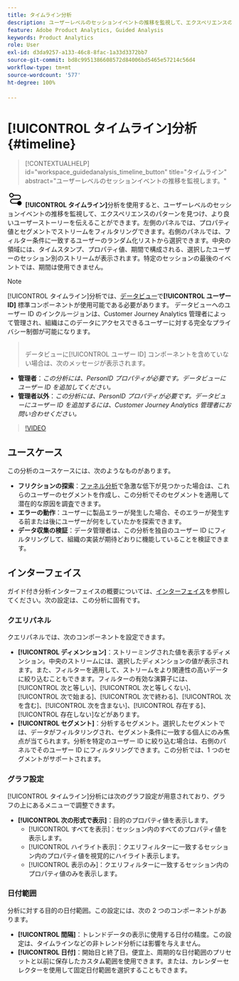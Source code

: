 ```yaml
---
title: タイムライン分析
description: ユーザーレベルのセッションイベントの推移を監視して、エクスペリエンスのパターンを見つけます。
feature: Adobe Product Analytics, Guided Analysis
keywords: Product Analytics
role: User
exl-id: d3da9257-a133-46c8-8fac-1a33d3372bb7
source-git-commit: bd8c9951386608572d84006bd5465e57214c56d4
workflow-type: tm+mt
source-wordcount: '577'
ht-degree: 100%

---
```


# [!UICONTROL タイムライン]分析 {#timeline}

<!-- markdownlint-disable MD034 -->

>[!CONTEXTUALHELP]
>id="workspace_guidedanalysis_timeline_button"
>title="タイムライン"
>abstract="ユーザーレベルのセッションイベントの推移を監視します。"

<!-- markdownlint-enable MD034 -->

![タイムライン](/help/assets/icons/Timeline.svg) **[!UICONTROL タイムライン]**&#x200B;分析を使用すると、ユーザーレベルのセッションイベントの推移を監視して、エクスペリエンスのパターンを見つけ、より良いユーザーストーリーを伝えることができます。左側のパネルでは、プロパティ値とセグメントでストリームをフィルタリングできます。右側のパネルでは、フィルター条件に一致するユーザーのランダム化リストから選択できます。中央の領域には、タイムスタンプ、プロパティ値、期間で構成される、選択したユーザーのセッション別のストリームが表示されます。特定のセッションの最後のイベントでは、期間は使用できません。


>[!NOTE]
>
>[!UICONTROL タイムライン]分析では、[データビュー](/help/data-views/component-reference.md#optional)で&#x200B;**[!UICONTROL ユーザー ID]** 標準コンポーネントが使用可能である必要があります。 データビューへのユーザー ID のインクルージョンは、Customer Journey Analytics 管理者によって管理され、組織はこのデータにアクセスできるユーザーに対する完全なプライバシー制御が可能になります。
>><br/>データビューに[!UICONTROL ユーザー ID] コンポーネントを含めていない場合は、次のメッセージが表示されます。
>
>* **管理者**：*この分析には、PersonID プロパティが必要です。データビューにユーザー ID を追加してください。*
>* **管理者以外**：*この分析には、PersonID プロパティが必要です。データビューにユーザー ID を追加するには、Customer Journey Analytics 管理者にお問い合わせください。*

>[!VIDEO](https://video.tv.adobe.com/v/3435768/?captions=jpn&quality=12&learn=on)



## ユースケース

この分析のユースケースには、次のようなものがあります。

* **フリクションの探索**：[ファネル分析](funnel.md)で急激な低下が見つかった場合は、これらのユーザーのセグメントを作成し、この分析でそのセグメントを適用して潜在的な原因を調査できます。
* **エラーの動作**：ユーザーに製品エラーが発生した場合、そのエラーが発生する前または後にユーザーが何をしていたかを探索できます。
* **データ収集の検証**：データ管理者は、この分析を独自のユーザー ID にフィルタリングして、組織の実装が期待どおりに機能していることを検証できます。

## インターフェイス

ガイド付き分析インターフェイスの概要については、[インターフェイス](../overview.md#interface)を参照してください。次の設定は、この分析に固有です。

### クエリパネル

クエリパネルでは、次のコンポーネントを設定できます。

* **[!UICONTROL ディメンション]**：ストリーミングされた値を表示するディメンション。中央のストリームには、選択したディメンションの値が表示されます。また、フィルターを適用して、ストリームをより関連性の高いデータに絞り込むこともできます。フィルターの有効な演算子には、[!UICONTROL 次と等しい]、[!UICONTROL 次と等しくない]、[!UICONTROL 次で始まる]、[!UICONTROL 次で終わる]、[!UICONTROL 次を含む]、[!UICONTROL 次を含まない]、[!UICONTROL 存在する]、[!UICONTROL 存在しない]などがあります。
* **[!UICONTROL セグメント]**：分析するセグメント。選択したセグメントでは、データがフィルタリングされ、セグメント条件に一致する個人にのみ焦点が当てられます。分析を特定のユーザー ID に絞り込む場合は、右側のパネルでそのユーザー ID にフィルタリングできます。この分析では、1 つのセグメントがサポートされます。

### グラフ設定

[!UICONTROL タイムライン]分析には次のグラフ設定が用意されており、グラフの上にあるメニューで調整できます。

* **[!UICONTROL 次の形式で表示]**：目的のプロパティ値を表示します。
   * [!UICONTROL すべてを表示]：セッション内のすべてのプロパティ値を表示します。
   * [!UICONTROL ハイライト表示]：クエリフィルターに一致するセッション内のプロパティ値を視覚的にハイライト表示します。
   * [!UICONTROL 表示のみ]：クエリフィルターに一致するセッション内のプロパティ値のみを表示します。

### 日付範囲

分析に対する目的の日付範囲。この設定には、次の 2 つのコンポーネントがあります。

* **[!UICONTROL 間隔]**：トレンドデータの表示に使用する日付の精度。この設定は、タイムラインなどの非トレンド分析には影響を与えません。
* **[!UICONTROL 日付]**：開始日と終了日。便宜上、周期的な日付範囲のプリセットと以前に保存したカスタム範囲を使用できます。または、カレンダーセレクターを使用して固定日付範囲を選択することもできます。


<!--

## Example

See below for an example of the analysis.

![Timeline](../assets/timeline-new.png)

-->
